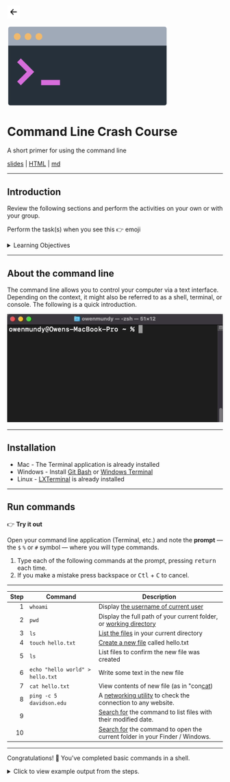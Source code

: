 <!-- paginate: true -->

<a class="back-icon" href="../index.html"><img width="30" src="../assets/img/icons/arrow-left-short.svg"></a>

<img width="375" src="../assets/img/banner/banner-command-line.png">

# Command Line Crash Course

A short primer for using the command line

<span class="slides-small"><a href="../slides/command-line-crash-course.html">slides</a> | <a href="../www/command-line-crash-course.html">HTML</a> | <a href="../topics/command-line-crash-course.md">md</a></span>

<!--
Presentation comments ...
-->


---


## Introduction

Review the following sections and perform the activities on your own or with your group.

Perform the task(s) when you see this 👉  emoji

<details>
<summary>Learning Objectives</summary>

Students who complete the following will be able to:

- Explain what the command line is and what it can do
- Open a command line program on their computer and execute basic commands
- Use a web reference to look up shell commands

</details>


---


## About the command line

The command line allows you to control your computer via a text interface. Depending on the context, it might also be referred to as a shell, terminal, or console. The following is a quick introduction.

<img width="600" src="../assets/img/command-line/command-line-hello-world.gif">


---


## Installation

- Mac - The Terminal application is already installed
- Windows - Install [Git Bash](https://gitforwindows.org/) or [Windows Terminal](https://www.microsoft.com/en-us/p/windows-terminal/9n0dx20hk701)
- Linux - [LXTerminal](https://www.raspberrypi.org/documentation/usage/terminal/) is already installed


---


## Run commands

👉 **Try it out**

Open your command line application (Terminal, etc.) and note the **prompt** — the `$` `%` or `#` symbol — where you will type commands.

1. Type each of the following commands at the prompt, pressing <kbd>return</kbd> each time.
1. If you make a mistake press backspace or <kbd>Ctl</kbd> + <kbd>C</kbd> to cancel.


---


Step | Command | Description
---: | --- | ---
1 | `whoami` | Display [the username of current user](https://en.wikipedia.org/wiki/Whoami)
2 | `pwd` | Display the full path of your current folder, or [working directory](https://en.wikipedia.org/wiki/Pwd)
3 | `ls` | [List the files](https://en.wikipedia.org/wiki/Ls) in your current directory
4 | `touch hello.txt` | [Create a new file](https://en.wikipedia.org/wiki/Touch_(command)) called hello.txt
5 | `ls` | List files to confirm the new file was created
6 | `echo "hello world" > hello.txt` | Write some text in the new file
7 | `cat hello.txt` | View contents of new file (as in "con[cat](https://en.wikipedia.org/wiki/Cat_(Unix)enate"))
8 | `ping -c 5 davidson.edu` | A [networking utility](https://en.wikipedia.org/wiki/Ping_(networking_utility)) to check the connection to any website.
9 |   | [Search for](https://www.codecademy.com/articles/command-line-commands) the command to list files with their modified date.
10 |   | [Search for](https://learn.co/lessons/bash-navigation-osx) the command to open the current folder in your Finder / Windows.



---

Congratulations! 🎉 You've completed basic commands in a shell.

<details>
<summary>Click to view example output from the steps.</summary>

![crash course](../assets/img/command-line/command-line-crash-course.png)
![ping](../assets/img/command-line/command-line-ping.png)

</details>
